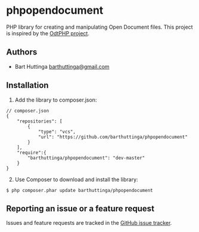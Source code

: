 phpopendocument
===============

PHP library for creating and manipulating Open Document files. This project is
inspired by the [OdtPHP project](http://sourceforge.net/projects/odtphp/).

Authors
-------

* Bart Huttinga <barthuttinga@gmail.com>

Installation
------------

 1. Add the library to composer.json:

```
// composer.json
{
    "repositories": [
        {
            "type": "vcs",
            "url": "https://github.com/barthuttinga/phpopendocument"
        }
    ],
    "require":{
        "barthuttinga/phpopendocument": "dev-master"
    }
}
```

 2. Use Composer to download and install the library:

```
$ php composer.phar update barthuttinga/phpopendocument
```

Reporting an issue or a feature request
---------------------------------------

Issues and feature requests are tracked in the [GitHub issue tracker](https://github.com/barthuttinga/phpopendocument/issues).
